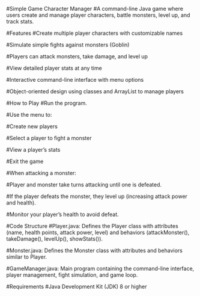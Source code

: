 #Simple Game Character Manager
#A command-line Java game where users create and manage player characters, battle monsters, level up, and track stats.

#Features
#Create multiple player characters with customizable names

#Simulate simple fights against monsters (Goblin)

#Players can attack monsters, take damage, and level up

#View detailed player stats at any time

#Interactive command-line interface with menu options

#Object-oriented design using classes and ArrayList to manage players

#How to Play
#Run the program.

#Use the menu to:

#Create new players

#Select a player to fight a monster

#View a player’s stats

#Exit the game

#When attacking a monster:

#Player and monster take turns attacking until one is defeated.

#If the player defeats the monster, they level up (increasing attack power and health).

#Monitor your player’s health to avoid defeat.

#Code Structure
#Player.java: Defines the Player class with attributes (name, health points, attack power, level) and behaviors (attackMonster(), takeDamage(), levelUp(), showStats()).

#Monster.java: Defines the Monster class with attributes and behaviors similar to Player.

#GameManager.java: Main program containing the command-line interface, player management, fight simulation, and game loop.

#Requirements
#Java Development Kit (JDK) 8 or higher
